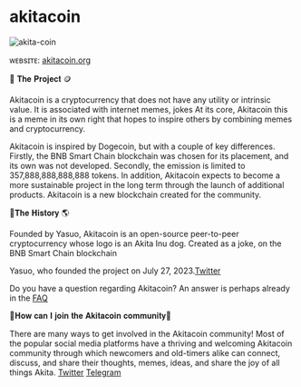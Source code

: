 # akitacoin


![akita-coin](https://github.com/akitacoinorg/akitacoin/assets/141422294/87c7ab6a-7797-470c-95db-3cd2ffc5f32b)




ᴡᴇʙsɪᴛᴇ: [akitacoin.org](https://akitacoin.org)

 🔗 𝐓𝐡𝐞 𝐏𝐫𝐨𝐣𝐞𝐜𝐭 🪙

Akitacoin is a cryptocurrency that does not have any utility or intrinsic value. It is associated with internet memes, jokes
At its core, Akitacoin this is a meme in its own right that hopes to inspire others by combining memes and cryptocurrency.

Akitacoin is inspired by Dogecoin, but with a couple of key differences. Firstly, the BNB Smart Chain blockchain was chosen for its placement, and its own was not developed. Secondly, the emission is limited to 357,888,888,888,888 tokens. In addition, Akitacoin expects to become a more sustainable project in the long term through the launch of additional products.
Akitacoin is a new blockchain created for the community.


  🔗𝐓𝐡𝐞 𝐇𝐢𝐬𝐭𝐨𝐫𝐲 🌎
  
Founded by Yasuo, Akitacoin is an open-source peer-to-peer cryptocurrency whose logo is an Akita Inu dog. Created as a joke, on the BNB Smart Chain blockchain






Yasuo, who founded the project on July 27, 2023.[Twitter](https://twitter.com/Yasuo1306?s=03)




Do you have a question regarding Akitacoin? An answer is perhaps already in the [FAQ](FAQ.md)


🔗𝐇𝐨𝐰 𝐜𝐚𝐧 𝐈 𝐣𝐨𝐢𝐧 𝐭𝐡𝐞 𝐀𝐤𝐢𝐭𝐚𝐜𝐨𝐢𝐧 𝐜𝐨𝐦𝐦𝐮𝐧𝐢𝐭𝐲👥
					
						
There are many ways to get involved in the Akitacoin community! Most of the popular social media platforms have a thriving and welcoming Akitacoin community through which newcomers and old-timers alike can connect, discuss, and share their thoughts, memes, ideas, and share the joy of all things Akita.
[Twitter](http://twitter.com/akitacoinworld)    [Telegram](https://t.me/akitacoinworld)



